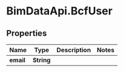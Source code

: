 # BimDataApi.BcfUser

## Properties

Name | Type | Description | Notes
------------ | ------------- | ------------- | -------------
**email** | **String** |  | 



